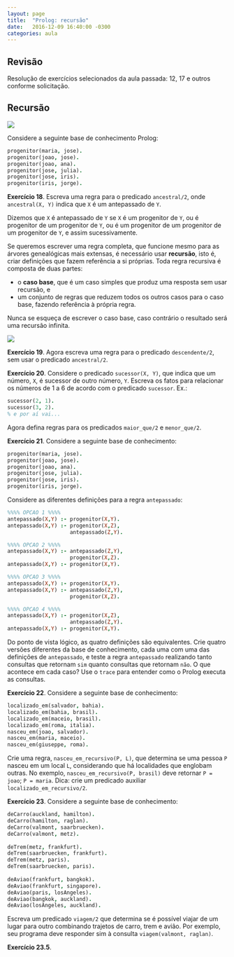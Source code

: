 ```yaml
---
layout: page
title:  "Prolog: recursão"
date:   2016-12-09 16:40:00 -0300
categories: aula
---
```


## Revisão

Resolução de exercícios selecionados da aula passada: 12, 17 e outros conforme solicitação.

## Recursão

![]({{site.baseurl}}/files/recursion.png)

Considere a seguinte base de conhecimento Prolog:

```prolog
progenitor(maria, jose).
progenitor(joao, jose).
progenitor(joao, ana).
progenitor(jose, julia).
progenitor(jose, iris).
progenitor(iris, jorge).
```

**Exercício 18**. Escreva uma regra para o predicado `ancestral/2`, onde `ancestral(X, Y)` indica que `X` é um antepassado de `Y`.

Dizemos que `X` é antepassado de `Y` se `X` é um progenitor de `Y`, ou é progenitor de um progenitor de `Y`, ou é um progenitor de um progenitor de um progenitor de `Y`, e assim sucessivamente.

Se queremos escrever uma regra completa, que funcione mesmo para as árvores genealógicas mais extensas, é necessário usar **recursão**, isto é, criar definições que fazem referência a si próprias. Toda regra recursiva é composta de duas partes:

- o **caso base**, que é um caso simples que produz uma resposta sem usar recursão, e
- um conjunto de regras que reduzem todos os outros casos para o caso base, fazendo referência à própria regra.

Nunca se esqueça de escrever o caso base, caso contrário o resultado será uma recursão infinita.

![]({{site.baseurl}}/files/infinite-patrick.gif)

**Exercício 19**. Agora escreva uma regra para o predicado `descendente/2`, sem usar o predicado `ancestral/2`.

**Exercício 20**. Considere o predicado `sucessor(X, Y)`, que indica que um número, `X`, é sucessor de outro número, `Y`. Escreva os fatos para relacionar os números de 1 a 6 de acordo com o predicado `sucessor`. Ex.:

```prolog
sucessor(2, 1).
sucessor(3, 2).
% e por aí vai...
```

Agora defina regras para os predicados `maior_que/2` e `menor_que/2`.

**Exercício 21**. Considere a seguinte base de conhecimento:

```prolog
progenitor(maria, jose).
progenitor(joao, jose).
progenitor(joao, ana).
progenitor(jose, julia).
progenitor(jose, iris).
progenitor(iris, jorge).
```

Considere as diferentes definições para a regra `antepassado`:

```prolog
%%%% OPCAO 1 %%%%
antepassado(X,Y) :- progenitor(X,Y).
antepassado(X,Y) :- progenitor(X,Z),
                    antepassado(Z,Y).

%%%% OPCAO 2 %%%%
antepassado(X,Y) :- antepassado(Z,Y),
                    progenitor(X,Z).
antepassado(X,Y) :- progenitor(X,Y).

%%%% OPCAO 3 %%%%
antepassado(X,Y) :- progenitor(X,Y).
antepassado(X,Y) :- antepassado(Z,Y),
                    progenitor(X,Z).

%%%% OPCAO 4 %%%%
antepassado(X,Y) :- progenitor(X,Z),
                    antepassado(Z,Y).
antepassado(X,Y) :- progenitor(X,Y).
```

Do ponto de vista lógico, as quatro definições são equivalentes. Crie quatro versões diferentes da base de conhecimento, cada uma com uma das definições de `antepassado`, e teste a regra `antepassado` realizando tanto consultas que retornam `sim` quanto consultas que retornam `não`. O que acontece em cada caso? Use o `trace` para entender como o Prolog executa as consultas.

**Exercício 22**. Considere a seguinte base de conhecimento:

```prolog
localizado_em(salvador, bahia).
localizado_em(bahia, brasil).
localizado_em(maceio, brasil).
localizado_em(roma, italia).
nasceu_em(joao, salvador).
nasceu_em(maria, maceio).
nasceu_em(giuseppe, roma).
```

Crie uma regra, `nasceu_em_recursivo(P, L)`, que determina se uma pessoa `P` nasceu em um local `L`, considerando que há localidades que englobam outras. No exemplo, `nasceu_em_recursivo(P, brasil)` deve retornar `P = joao`; `P = maria`. Dica: crie um predicado auxiliar `localizado_em_recursivo/2`.

**Exercício 23**. Considere a seguinte base de conhecimento:

```prolog
deCarro(auckland, hamilton).
deCarro(hamilton, raglan).
deCarro(valmont, saarbruecken).
deCarro(valmont, metz).
 
deTrem(metz, frankfurt).
deTrem(saarbruecken, frankfurt).
deTrem(metz, paris).
deTrem(saarbruecken, paris).
 
deAviao(frankfurt, bangkok).
deAviao(frankfurt, singapore).
deAviao(paris, losAngeles).
deAviao(bangkok, auckland).
deAviao(losAngeles, auckland).
```

Escreva um predicado `viagem/2` que determina se é possível viajar de um lugar para outro combinando trajetos de carro, trem e avião. Por exemplo, seu programa deve responder sim à consulta `viagem(valmont, raglan)`.

**Exercício 23.5**. 
